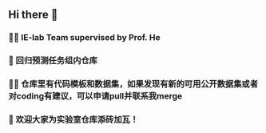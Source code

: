 ## Hi there 👋





### 🙋‍♀️ IE-lab Team supervised by Prof. He

### 🌈 回归预测任务组内仓库

### 👩‍💻 仓库里有代码模板和数据集，如果发现有新的可用公开数据集或者对coding有建议，可以申请pull并联系我merge

### 🍿 欢迎大家为实验室仓库添砖加瓦！


